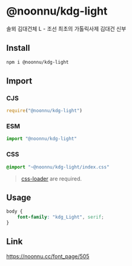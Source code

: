 # @noonnu/kdg-light
솔뫼 김대건체 L - 조선 최초의 가톨릭사제 김대건 신부

## Install
```sh
npm i @noonnu/kdg-light
```
## Import
### CJS
```js
require("@noonnu/kdg-light")
```
### ESM
```js
import "@noonnu/kdg-light"
```
### CSS 
```css
@import "~@noonnu/kdg-light/index.css"
```
> [css-loader](https://github.com/webpack-contrib/css-loader) are required.

## Usage
```css
body {
    font-family: "kdg_Light", serif;
}
```

## Link
https://noonnu.cc/font_page/505
